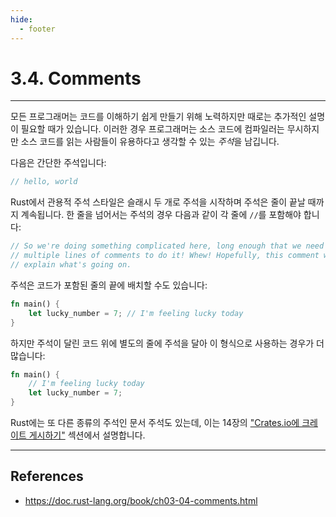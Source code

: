 ```yaml
---
hide:
  - footer
---
```


# 3.4. Comments

---

모든 프로그래머는 코드를 이해하기 쉽게 만들기 위해 노력하지만 때로는 추가적인 설명이 필요할 때가 있습니다. 이러한 경우 프로그래머는 소스 코드에 컴파일러는 무시하지만 소스 코드를 읽는 사람들이 유용하다고 생각할 수 있는 *주석*을 남깁니다.

다음은 간단한 주석입니다:

```rust
// hello, world
```

Rust에서 관용적 주석 스타일은 슬래시 두 개로 주석을 시작하며 주석은 줄이 끝날 때까지 계속됩니다. 한 줄을 넘어서는 주석의 경우 다음과 같이 각 줄에 `//`를 포함해야 합니다:

```rust
// So we're doing something complicated here, long enough that we need
// multiple lines of comments to do it! Whew! Hopefully, this comment will
// explain what's going on.
```

주석은 코드가 포함된 줄의 끝에 배치할 수도 있습니다:

```rust title="src/main.rs"
fn main() {
    let lucky_number = 7; // I'm feeling lucky today
}
```

하지만 주석이 달린 코드 위에 별도의 줄에 주석을 달아 이 형식으로 사용하는 경우가 더 많습니다:

```rust title="src/main.rs"
fn main() {
    // I'm feeling lucky today
    let lucky_number = 7;
}
```

Rust에는 또 다른 종류의 주석인 문서 주석도 있는데, 이는 14장의 ["Crates.io에 크레이트 게시하기"](https://doc.rust-lang.org/book/ch14-02-publishing-to-crates-io.html) 섹션에서 설명합니다.

---

## References

- <https://doc.rust-lang.org/book/ch03-04-comments.html>
